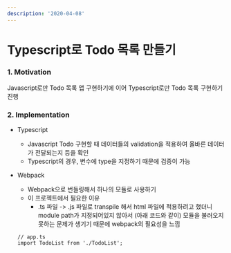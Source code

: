 ```yaml
---
description: '2020-04-08'
---
```


# Typescript로 Todo 목록 만들기

### 1. Motivation

Javascript로만 Todo 목록 앱 구현하기에 이어 Typescript로만 Todo 목록 구현하기 진행

### 2. Implementation

* Typescript
  * Javascript Todo 구현할 때 데이터들의 validation을 적용하여 올바른 데이터가 전달되는지 등을 확인
  * Typescript의 경우, 변수에 type을 지정하기 때문에 검증이 가능
* Webpack

  * Webpack으로 번들링해서 하나의 모듈로 사용하기
  * 이 프로젝트에서 필요한 이유
    * .ts 파일 -&gt; .js 파일로 transpile 해서 html 파일에 적용하려고 했더니 module path가 지정되어있지 않아서 \(아래 코드와 같이\) 모듈을 불러오지 못하는 문제가 생기기 때문에 webpack의 필요성을 느낌

  ```text
  // app.ts
  import TodoList from './TodoList';
  ```

